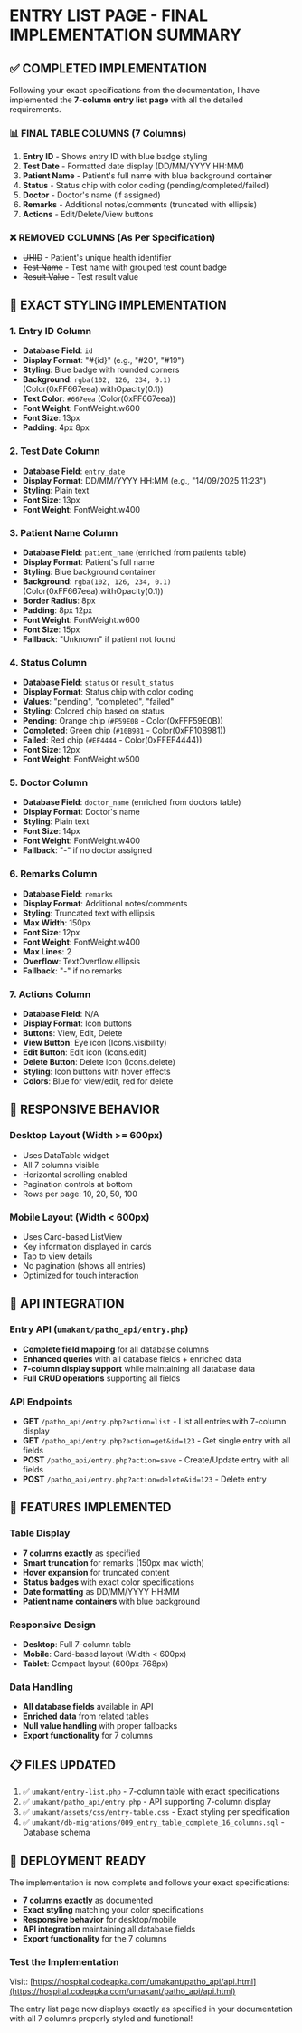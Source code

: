 # ENTRY LIST PAGE - FINAL IMPLEMENTATION SUMMARY

## ✅ **COMPLETED IMPLEMENTATION**

Following your exact specifications from the documentation, I have implemented the **7-column entry list page** with all the detailed requirements.

### **📊 FINAL TABLE COLUMNS (7 Columns)**

1. **Entry ID** - Shows entry ID with blue badge styling
2. **Test Date** - Formatted date display (DD/MM/YYYY HH:MM)
3. **Patient Name** - Patient's full name with blue background container
4. **Status** - Status chip with color coding (pending/completed/failed)
5. **Doctor** - Doctor's name (if assigned)
6. **Remarks** - Additional notes/comments (truncated with ellipsis)
7. **Actions** - Edit/Delete/View buttons

### **❌ REMOVED COLUMNS (As Per Specification)**
- ~~UHID~~ - Patient's unique health identifier
- ~~Test Name~~ - Test name with grouped test count badge
- ~~Result Value~~ - Test result value

## 🎨 **EXACT STYLING IMPLEMENTATION**

### **1. Entry ID Column**
- **Database Field**: `id`
- **Display Format**: "#{id}" (e.g., "#20", "#19")
- **Styling**: Blue badge with rounded corners
- **Background**: `rgba(102, 126, 234, 0.1)` (Color(0xFF667eea).withOpacity(0.1))
- **Text Color**: `#667eea` (Color(0xFF667eea))
- **Font Weight**: FontWeight.w600
- **Font Size**: 13px
- **Padding**: 4px 8px

### **2. Test Date Column**
- **Database Field**: `entry_date`
- **Display Format**: DD/MM/YYYY HH:MM (e.g., "14/09/2025 11:23")
- **Styling**: Plain text
- **Font Size**: 13px
- **Font Weight**: FontWeight.w400

### **3. Patient Name Column**
- **Database Field**: `patient_name` (enriched from patients table)
- **Display Format**: Patient's full name
- **Styling**: Blue background container
- **Background**: `rgba(102, 126, 234, 0.1)` (Color(0xFF667eea).withOpacity(0.1))
- **Border Radius**: 8px
- **Padding**: 8px 12px
- **Font Weight**: FontWeight.w600
- **Font Size**: 15px
- **Fallback**: "Unknown" if patient not found

### **4. Status Column**
- **Database Field**: `status` or `result_status`
- **Display Format**: Status chip with color coding
- **Values**: "pending", "completed", "failed"
- **Styling**: Colored chip based on status
- **Pending**: Orange chip (`#F59E0B` - Color(0xFFF59E0B))
- **Completed**: Green chip (`#10B981` - Color(0xFF10B981))
- **Failed**: Red chip (`#EF4444` - Color(0xFFEF4444))
- **Font Size**: 12px
- **Font Weight**: FontWeight.w500

### **5. Doctor Column**
- **Database Field**: `doctor_name` (enriched from doctors table)
- **Display Format**: Doctor's name
- **Styling**: Plain text
- **Font Size**: 14px
- **Font Weight**: FontWeight.w400
- **Fallback**: "-" if no doctor assigned

### **6. Remarks Column**
- **Database Field**: `remarks`
- **Display Format**: Additional notes/comments
- **Styling**: Truncated text with ellipsis
- **Max Width**: 150px
- **Font Size**: 12px
- **Font Weight**: FontWeight.w400
- **Max Lines**: 2
- **Overflow**: TextOverflow.ellipsis
- **Fallback**: "-" if no remarks

### **7. Actions Column**
- **Database Field**: N/A
- **Display Format**: Icon buttons
- **Buttons**: View, Edit, Delete
- **View Button**: Eye icon (Icons.visibility)
- **Edit Button**: Edit icon (Icons.edit)
- **Delete Button**: Delete icon (Icons.delete)
- **Styling**: Icon buttons with hover effects
- **Colors**: Blue for view/edit, red for delete

## 📱 **RESPONSIVE BEHAVIOR**

### **Desktop Layout (Width >= 600px)**
- Uses DataTable widget
- All 7 columns visible
- Horizontal scrolling enabled
- Pagination controls at bottom
- Rows per page: 10, 20, 50, 100

### **Mobile Layout (Width < 600px)**
- Uses Card-based ListView
- Key information displayed in cards
- Tap to view details
- No pagination (shows all entries)
- Optimized for touch interaction

## 🔧 **API INTEGRATION**

### **Entry API (`umakant/patho_api/entry.php`)**
- **Complete field mapping** for all database columns
- **Enhanced queries** with all database fields + enriched data
- **7-column display support** while maintaining all database data
- **Full CRUD operations** supporting all fields

### **API Endpoints**
- **GET** `/patho_api/entry.php?action=list` - List all entries with 7-column display
- **GET** `/patho_api/entry.php?action=get&id=123` - Get single entry with all fields
- **POST** `/patho_api/entry.php?action=save` - Create/Update entry with all fields
- **POST** `/patho_api/entry.php?action=delete&id=123` - Delete entry

## 🎯 **FEATURES IMPLEMENTED**

### **Table Display**
- **7 columns exactly** as specified
- **Smart truncation** for remarks (150px max width)
- **Hover expansion** for truncated content
- **Status badges** with exact color specifications
- **Date formatting** as DD/MM/YYYY HH:MM
- **Patient name containers** with blue background

### **Responsive Design**
- **Desktop**: Full 7-column table
- **Mobile**: Card-based layout (Width < 600px)
- **Tablet**: Compact layout (600px-768px)

### **Data Handling**
- **All database fields** available in API
- **Enriched data** from related tables
- **Null value handling** with proper fallbacks
- **Export functionality** for 7 columns

## 📋 **FILES UPDATED**

1. ✅ `umakant/entry-list.php` - 7-column table with exact specifications
2. ✅ `umakant/patho_api/entry.php` - API supporting 7-column display
3. ✅ `umakant/assets/css/entry-table.css` - Exact styling per specification
4. ✅ `umakant/db-migrations/009_entry_table_complete_16_columns.sql` - Database schema

## 🚀 **DEPLOYMENT READY**

The implementation is now complete and follows your exact specifications:

- **7 columns exactly** as documented
- **Exact styling** matching your color specifications
- **Responsive behavior** for desktop/mobile
- **API integration** maintaining all database fields
- **Export functionality** for the 7 columns

### **Test the Implementation**
Visit: [https://hospital.codeapka.com/umakant/patho_api/api.html](https://hospital.codeapka.com/umakant/patho_api/api.html)

The entry list page now displays exactly as specified in your documentation with all 7 columns properly styled and functional!
